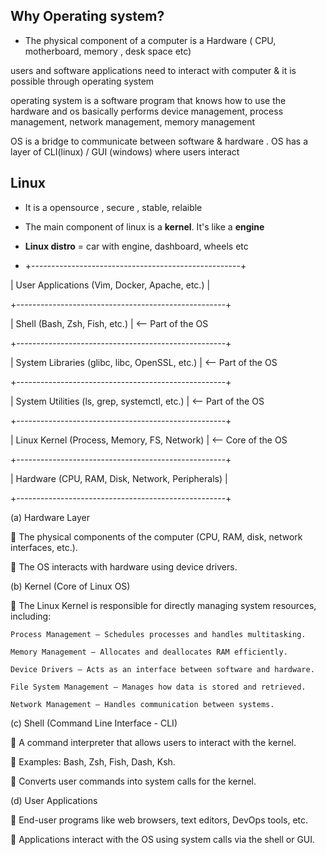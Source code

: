 ## Why Operating system?

* The physical component of a computer is a Hardware ( CPU, motherboard, memory , desk space etc)

users and software applications need to interact with computer & it is possible through operating system

operating system is  a software program that knows how to use the hardware and os basically performs
device management, process management, network management, memory management

OS is a bridge to communicate  between software & hardware . OS has a layer of CLI(linux) / GUI (windows) where users interact

## Linux
* It is a opensource , secure , stable, relaible

* The main component of linux is a **kernel**. It's like a **engine**

* **Linux distro** = car with engine, dashboard, wheels etc

* +----------------------------------------------------+
  
| User Applications (Vim, Docker, Apache, etc.)     |

+----------------------------------------------------+

| Shell (Bash, Zsh, Fish, etc.)                     |  <-- Part of the OS

+----------------------------------------------------+

| System Libraries (glibc, libc, OpenSSL, etc.)     |  <-- Part of the OS

+----------------------------------------------------+

| System Utilities (ls, grep, systemctl, etc.)      |  <-- Part of the OS

+----------------------------------------------------+

| Linux Kernel (Process, Memory, FS, Network)       |  <-- Core of the OS

+----------------------------------------------------+

| Hardware (CPU, RAM, Disk, Network, Peripherals)   |

+----------------------------------------------------+


(a) Hardware Layer

🔹 The physical components of the computer (CPU, RAM, disk, network interfaces, etc.).

🔹 The OS interacts with hardware using device drivers.

(b) Kernel (Core of Linux OS)

🔹 The Linux Kernel is responsible for directly managing system resources, including:

    Process Management – Schedules processes and handles multitasking.

    Memory Management – Allocates and deallocates RAM efficiently.

    Device Drivers – Acts as an interface between software and hardware.

    File System Management – Manages how data is stored and retrieved.

    Network Management – Handles communication between systems.

(c) Shell (Command Line Interface - CLI)

🔹 A command interpreter that allows users to interact with the kernel.

🔹 Examples: Bash, Zsh, Fish, Dash, Ksh.

🔹 Converts user commands into system calls for the kernel.

(d) User Applications

🔹 End-user programs like web browsers, text editors, DevOps tools, etc.

🔹 Applications interact with the OS using system calls via the shell or GUI.
